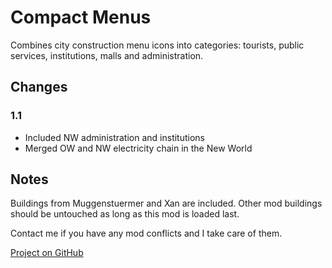 # Compact Menus

Combines city construction menu icons into categories: tourists, public services, institutions, malls and administration.

## Changes

### 1.1

- Included NW administration and institutions
- Merged OW and NW electricity chain in the New World

## Notes

Buildings from Muggenstuermer and Xan are included.
Other mod buildings should be untouched as long as this mod is loaded last.

Contact me if you have any mod conflicts and I take care of them.

[Project on GitHub](https://github.com/jakobharder/anno-1800-jakobs-mods)
